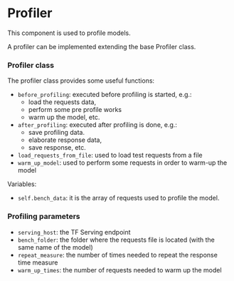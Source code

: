 # Profiler
This component is used to profile models.


A profiler can be implemented extending the base Profiler class.

### Profiler class
The profiler class provides some useful functions:
- ```before_profiling```: executed before profiling is started, e.g.:
    - load the requests data,
    - perform some pre profile works
    - warm up the model, etc. 
- ```after_profiling```: executed after profiling is done, e.g.:
    - save profiling data.
    - elaborate response data,
    - save response, etc.
- ```load_requests_from_file```: used to load test requests from a file
- ```warm_up_model```: used to perform some requests in order to warm-up the model

Variables:
- ```self.bench_data```: it is the array of requests used to profile the model.

### Profiling parameters
- ```serving_host```: the TF Serving endpoint
- ```bench_folder```: the folder where the requests file is located
(with the same name of the model)
- ```repeat_measure```: the number of times needed to repeat the response time measure
- ```warm_up_times```: the number of requests needed to warm up the model

